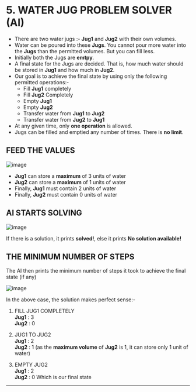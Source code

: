 # 5. WATER JUG PROBLEM SOLVER (AI)  
   
- There are two water jugs :- **Jug1** and **Jug2** with their own volumes.
- Water can be poured into these **Jugs**. You cannot pour more water into the **Jugs** than the permitted volumes. But you can fill less.
- Initially both the Jugs are **emtpy**.
- A final state for the Jugs are decided. That is, how much water should be stored in **Jug1** and how much in **Jug2**.
- Our goal is to achieve the final state by using only the following permitted operations:- 
   * Fill **Jug1** completely
   * Fill **Jug2** Completely
   * Empty **Jug1**
   * Empty **Jug2**
   * Transfer water from **Jug1** to **Jug2**
   * Transfer water from **Jug2** to **Jug1**
- At any given time,  only **one operation** is allowed.
- Jugs can be filled and emptied any number of times. There is **no limit**.   
   
## FEED THE VALUES

![image](https://user-images.githubusercontent.com/55954313/129287894-ed3ed015-055d-4237-99f8-d814277abdd9.png)   
   
- **Jug1** can store a **maximum** of 3 units of water
- **Jug2** can store a **maximum** of 1 units of water
- Finally, **Jug1** must contain 2 units of water
- Finally, **Jug2** must contain 0 units of water   
   
## AI STARTS SOLVING

![image](https://user-images.githubusercontent.com/55954313/129288162-e5ce4b3b-3800-4950-8375-ff032d8e1272.png)   
   
If there is a solution, it prints **solved!**, else it prints **No solution available!**

## THE MINIMUM NUMBER OF STEPS   
   
The AI then prints the minimum number of steps it took to achieve the final state (if any)   
   
![image](https://user-images.githubusercontent.com/55954313/129288413-958bf521-7a3f-4910-a9ee-4f80f01fe349.png)   
   
In the above case, the solution makes perfect sense:-
1. FILL JUG1 COMPLETELY   
   **Jug1** : 3   
   **Jug2** : 0   
   
2. JUG1 TO JUG2   
   **Jug1** : 2   
   **Jug2** : 1 (as the **maximum volume** of **Jug2** is 1, it can store only 1 unit of water)   
   
3. EMPTY JUG2   
   **Jug1** : 2   
   **Jug2** : 0 
Which is our final state   
---
